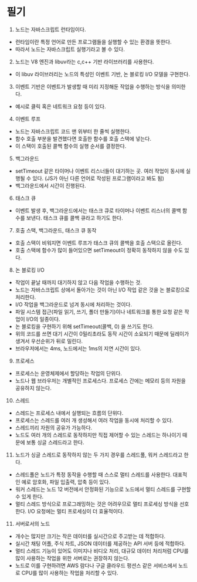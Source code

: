 # 필기

1. 노드는 자바스크립트 런타임이다.

- 런타임이란 특정 언어로 만든 프로그램들을 실행할 수 있는 환경을 뜻한다.
- 따라서 노드는 자바스크립트 실행기라고 볼 수 있다.

2. 노드는 V8 엔진과 libuv라는 c,c++ 기반 라이브러리를 사용한다.

- 이 libuv 라이브러리는 노드의 특성인 이벤트 기반, 논 블로킹 I/O 모델을 구현한다.

3. 이벤트 기반은 이벤트가 발생할 때 미리 지정해둔 작업을 수행하는 방식을 의미한다.

- 예시로 클릭 혹은 네트워크 요청 등이 있다.

4. 이벤트 루프

- 노드는 자바스크립트 코드 맨 위부터 한 줄씩 실행한다.
- 함수 호출 부분을 발견했다면 호출한 함수를 호출 스택에 넣는다.
- 이 스택이 호출된 콜백 함수의 실행 순서를 결정한다.

5. 백그라운드

- setTimeout 같은 타이머나 이벤트 리스너들이 대기하는 곳. 여러 작업이 동시에 실행될 수 있다. (JS가 아닌 다른 언어로 작성된 프로그램이라고 봐도 됨)
- 백그라운드에서 시간이 진행된다.

6. 태스크 큐

- 이벤트 발생 후, 백그라운드에서는 태스크 큐로 타이머나 이벤트 리스너의 콜백 함수를 보낸다. 태스크 큐를 콜백 큐라고 하기도 한다.

7. 호출 스택, 백그라운드, 태스크 큐 동작

- 호출 스택이 비워지면 이벤트 루프가 태스크 큐의 콜백을 호출 스택으로 올린다.
- 호출 스택에 함수가 많이 들어있으면 setTimeout이 정확히 동작하지 않을 수도 있다.

8. 논 블로킹 I/O

- 작업이 끝날 때까지 대기하지 않고 다음 작업을 수행하는 것.
- 노드는 자바스크립트 상에서 돌아가는 것이 아닌 I/O 작업 같은 것을 논 블로킹으로 처리한다.
- I/O 작업을 백그라운드로 넘겨 동시에 처리하는 것이다.
- 파일 시스템 접근(파일 읽기, 쓰기, 폴더 만들기)이나 네트워크를 통한 요청 같은 작업이 I/O의 일종이다.
- 논 블로킹을 구현하기 위해 setTimeout(콜백, 0) 을 쓰기도 한다.
- 위의 코드를 쓰면 대기 시간이 0밀리초라도 동작 시간이 소요되기 때문에 딜레이가 생겨서 우선순위가 뒤로 밀린다.
- 브라우저에서는 4ms, 노드에서는 1ms의 지연 시간이 있다.

9. 프로세스

- 프로세스는 운영체제에서 할당하는 작업의 단위다.
- 노드나 웹 브라우저는 개별적인 프로세스다. 프로세스 간에는 메모리 등의 자원을 공유하지 않는다.

10. 스레드

- 스레드는 프로세스 내에서 실행되는 흐름의 단위다.
- 프로세스는 스레드를 여러 개 생성해서 여러 작업을 동시에 처리할 수 있다.
- 스레드끼리 자원의 공유가 가능하다.
- 노드도 여러 개의 스레드로 동작하지만 직접 제어할 수 있는 스레드는 하나이기 때문에 보통 싱글 스레드라고 한다.

11. 노드가 싱글 스레드로 동작하지 않는 두 가지 경우를 스레드풀, 워커 스레드라고 한다.

- 스레드풀은 노드가 특정 동작을 수행할 때 스스로 멀티 스레드를 사용한다. 대표적인 예로 암호화, 파일 입출력, 압축 등이 있다.
- 워커 스레드는 노드 12 버전에서 안정화된 기능으로 노드에서 멀티 스레드를 구현할 수 있게 한다.
- 멀티 스레드 방식으로 프로그래밍하는 것은 어려우므로 멀티 프로세싱 방식을 선호한다. I/O 요청에는 멀티 프로세싱이 더 효율적이다.

11. 서버로서의 노드

- 개수는 많지만 크기는 작은 데이터를 실시간으로 주고받는 데 적합하다.
- 실시간 채팅 어플, 주식 차트, JSON 데이터를 제공하는 API 서버 등에 적합하다.
- 멀티 스레드 기능이 있어도 이미지나 비디오 처리, 대규모 데이터 처리처럼 CPU를 많이 사용하는 작업을 위한 서버로는 권장하지 않는다.
- 노드로 이를 구현하려면 AWS 람다나 구글 클라우드 펑션스 같은 서비스에서 노드로 CPU를 많이 사용하는 작업을 처리할 수 있다.
